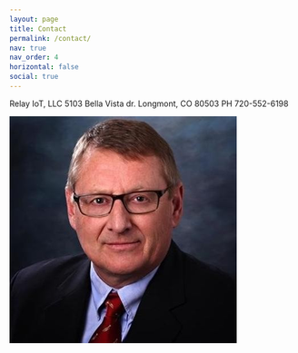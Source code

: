 ```yaml
---
layout: page
title: Contact
permalink: /contact/
nav: true
nav_order: 4
horizontal: false
social: true
---
```


Relay IoT, LLC
5103 Bella Vista dr.
Longmont, CO 80503
PH 720-552-6198

![image](../assets/img/linkedin.jpeg)
